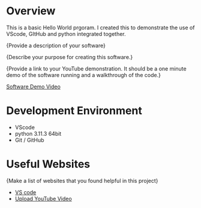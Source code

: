 # Overview

This is a basic Hello World prgoram. I created this to demonstrate the use of VScode, GItHub and python integrated together.

{Provide a description of your software}

{Describe your purpose for creating this software.}

{Provide a link to your YouTube demonstration.  It should be a one minute demo of the software running and a walkthrough of the code.}

[Software Demo Video]([http://youtube.link.goes.here](https://www.youtube.com/watch?v=SxVn9_a1n44))

# Development Environment

* VScode
* python 3.11.3 64bit
* Git / GitHub

# Useful Websites

{Make a list of websites that you found helpful in this project}
* [VS code ](https://code.visualstudio.com/download)
* [Upload YouTube Video](https://support.google.com/youtube/answer/57407)
